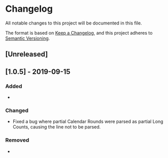 # Changelog
All notable changes to this project will be documented in this file.

The format is based on [Keep a Changelog](https://keepachangelog.com/en/1.0.0/),
and this project adheres to [Semantic Versioning](https://semver.org/spec/v2.0.0.html).

## [Unreleased]

## [1.0.5] - 2019-09-15
### Added

 - 
 
### Changed

 - Fixed a bug where partial Calendar Rounds were parsed as partial Long Counts,
 causing the line not to be parsed.

### Removed

 - 
